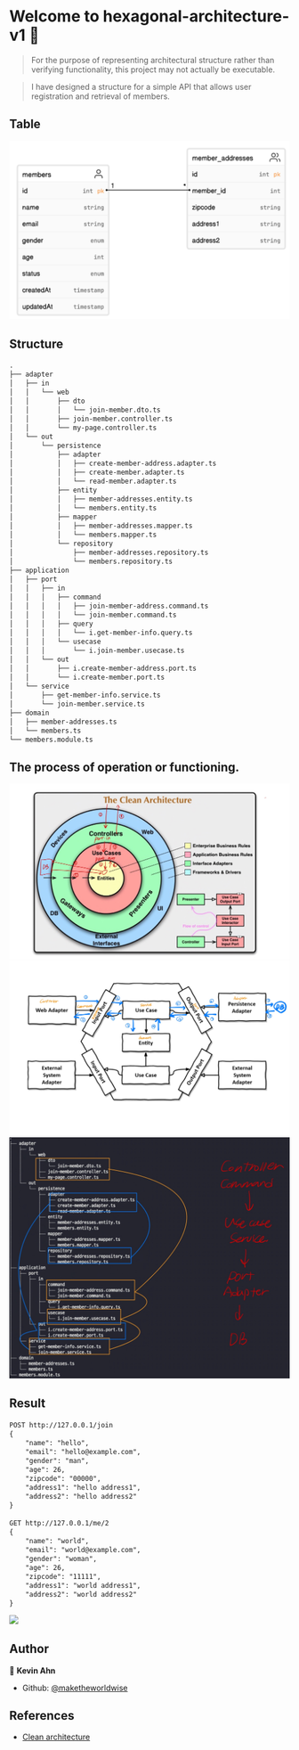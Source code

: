 # Welcome to hexagonal-architecture-v1 👋

> For the purpose of representing architectural structure rather than verifying functionality, this project may not actually be executable.

> I have designed a structure for a simple API that allows user registration and retrieval of members.

## Table

![](./docs/images/table.png)

## Structure

```
.
├── adapter
│   ├── in
│   │   └── web
│   │       ├── dto
│   │       │   └── join-member.dto.ts
│   │       ├── join-member.controller.ts
│   │       └── my-page.controller.ts
│   └── out
│       └── persistence
│           ├── adapter
│           │   ├── create-member-address.adapter.ts
│           │   ├── create-member.adapter.ts
│           │   └── read-member.adapter.ts
│           ├── entity
│           │   ├── member-addresses.entity.ts
│           │   └── members.entity.ts
│           ├── mapper
│           │   ├── member-addresses.mapper.ts
│           │   └── members.mapper.ts
│           └── repository
│               ├── member-addresses.repository.ts
│               └── members.repository.ts
├── application
│   ├── port
│   │   ├── in
│   │   │   ├── command
│   │   │   │   ├── join-member-address.command.ts
│   │   │   │   └── join-member.command.ts
│   │   │   ├── query
│   │   │   │   └── i.get-member-info.query.ts
│   │   │   └── usecase
│   │   │       └── i.join-member.usecase.ts
│   │   └── out
│   │       ├── i.create-member-address.port.ts
│   │       └── i.create-member.port.ts
│   └── service
│       ├── get-member-info.service.ts
│       └── join-member.service.ts
├── domain
│   ├── member-addresses.ts
│   └── members.ts
└── members.module.ts
```

## The process of operation or functioning.

![](./docs/images/1.jpg)
![](./docs/images/2.jpg)
![](./docs/images/3.jpg)

## Result

```
POST http://127.0.0.1/join
{
    "name": "hello",
    "email": "hello@example.com",
    "gender": "man",
    "age": 26,
    "zipcode": "00000",
    "address1": "hello address1",
    "address2": "hello address2"
}

GET http://127.0.0.1/me/2
{
    "name": "world",
    "email": "world@example.com",
    "gender": "woman",
    "age": 26,
    "zipcode": "11111",
    "address1": "world address1",
    "address2": "world address2"
}
```

![](./docs/images/result.jpg)

## Author

👤 **Kevin Ahn**

* Github: [@maketheworldwise](https://github.com/maketheworldwise)

## References

- [Clean architecture](https://github.com/wikibook/clean-architecture)